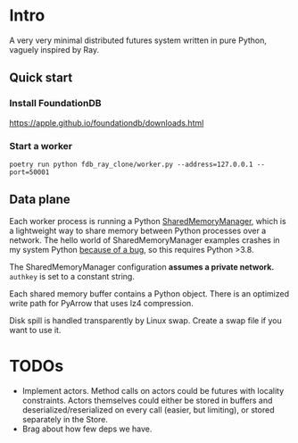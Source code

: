 # Intro

A very very minimal distributed futures system written in pure Python, vaguely inspired by Ray.

## Quick start

### Install FoundationDB

https://apple.github.io/foundationdb/downloads.html

### Start a worker

`poetry run python fdb_ray_clone/worker.py --address=127.0.0.1 --port=50001`

## Data plane

Each worker process is running a Python [SharedMemoryManager](https://docs.python.org/3/library/multiprocessing.shared_memory.html#multiprocessing.managers.SharedMemoryManager), which is a lightweight way to share memory between Python processes over a network. The hello world of SharedMemoryManager examples crashes in my system Python [because of a bug](https://stackoverflow.com/questions/59172691/why-do-we-get-a-nameerror-when-trying-to-use-the-sharedmemorymanager-python-3-8), so this requires Python >3.8.

The SharedMemoryManager configuration **assumes a private network.** `authkey` is set to a constant string.

Each shared memory buffer contains a Python object. There is an optimized write path for PyArrow that uses lz4 compression.

Disk spill is handled transparently by Linux swap. Create a swap file if you want to use it.

# TODOs

- Implement actors. Method calls on actors could be futures with locality constraints. Actors themselves could either be stored in buffers and deserialized/reserialized on every call (easier, but limiting), or stored separately in the Store.
- Brag about how few deps we have.

